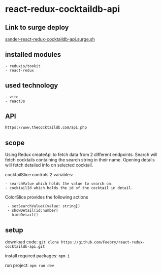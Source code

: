 # react-redux-cocktaildb-api

## Link to surge deploy

[sander-react-redux-cocktaildb-api.surge.sh](https://sander-react-redux-cocktaildb-api.surge.sh)

## installed modules

    - reduxjs/tookit
    - react-redux

## used technology

    - vite
    - reactJs

## API

`https://www.thecocktaildb.com/api.php`

## scope

Using Redux createApi to fetch data from 2 different endpoints.
Search will fetch cocktails containing the search string in their name.
Opening details will fetch detailed info on selected cocktail.

cocktailSlice controls 2 variables:

    - searchValue which holds the value to search on.
    - cocktailId which holds the id of the cocktail in detail.

ColorSlice provides the following actions

     - setSearchValue({value: string})
     - showDetail(id:number)
     - hideDetail()

## setup

download code:
`git clone https://github.com/Foebry/react-redux-cocktaildb-api.git`

install required packages:
`npm i`

run project:
`npm run dev`
